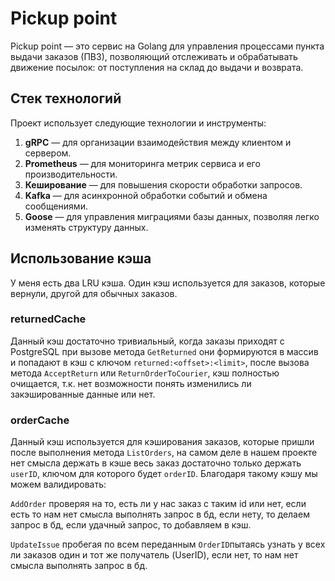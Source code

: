 # Pickup point

Pickup point — это сервис на Golang для управления процессами пункта выдачи заказов (ПВЗ), позволяющий отслеживать и
обрабатывать движение посылок: от поступления на склад до выдачи и возврата.

## Стек технологий

Проект использует следующие технологии и инструменты:

1. **gRPC** — для организации взаимодействия между клиентом и сервером.
2. **Prometheus** — для мониторинга метрик сервиса и его производительности.
3. **Кеширование** — для повышения скорости обработки запросов.
4. **Kafka** — для асинхронной обработки событий и обмена сообщениями.
5. **Goose** — для управления миграциями базы данных, позволяя легко изменять структуру данных.


Использование кэша
---
У меня есть два LRU кэша. Один кэш используется для заказов, которые вернули, другой для обычных заказов.

### returnedCache

Данный кэш достаточно тривиальный, когда заказы приходят с PostgreSQL при вызове метода `GetReturned` они формируются в
массив и попадают в кэш с ключом `returned:<offset>:<limit>`, после вызова метода `AcceptReturn`
или `ReturnOrderToCourier`, кэш полностью очищается, т.к. нет возможности понять изменились ли закэшированные данные или
нет.

### orderCache

Данный кэш используется для кэширования заказов, которые пришли после выполнения метода `ListOrders`, на самом деле в
нашем проекте нет смысла держать в кэше весь заказ достаточно только держать `userID`, ключом для которого
будет `orderID`. Благодаря такому кэшу мы можем валидировать:

`AddOrder` проверяя на то, есть ли у нас заказ с таким id или нет, если есть то нам нет смысла выполнять запрос в бд,
если нету, то делаем запрос в бд, если удачный запрос, то добавляем в кэш.

`UpdateIssue` пробегая по всем переданным `OrderID`пытаясь узнать у всех ли заказов один и тот же получатель (UserID),
если нет, то нам нет смысла выполнять запрос в бд.

